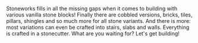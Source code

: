 Stoneworks fills in all the missing gaps when it comes to building with various vanilla stone blocks! Finally there are cobbled versions, bricks, tiles, pillars, shingles and so much more for all stone variants. And there is more: most variations can even be crafted into stairs, slabs and walls. Everything is crafted in a stonecutter. What are you waiting for? Let's get building!
